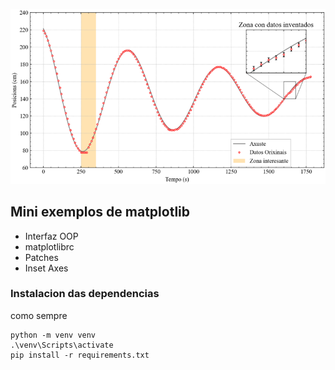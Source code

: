 ![grafica de exemplo](grafica.jpg)

## Mini exemplos de matplotlib

- Interfaz OOP
- matplotlibrc
- Patches
- Inset Axes

### Instalacion das dependencias
como sempre
```
python -m venv venv
.\venv\Scripts\activate
pip install -r requirements.txt
```

